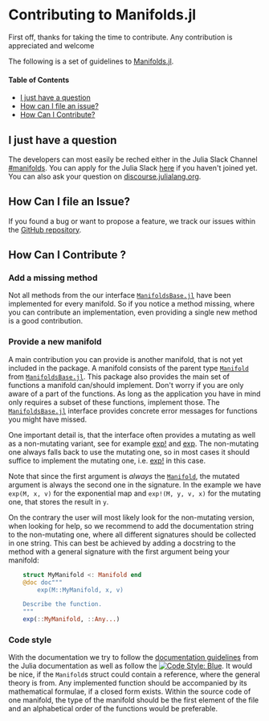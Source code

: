 # Contributing to Manifolds.jl

First off, thanks for taking the time to contribute. Any contribution is appreciated and welcome

The following is a set of guidelines to [Manifolds.jl](https://julianlsolvers.github.io/Manifolds.jl/).

#### Table of Contents

* [I just have a question](I-just-have-a-question)
* [How can I file an issue?](how-can-I-file-an-issue)
* [How Can I Contribute?](#how-can-I-contribute)

## I just have a question
The developers can most easily be reched either in the Julia Slack Channel [#manifolds](https://julialang.slack.com/archives/CP4QF0K5Z). You can apply for the Julia Slack [here](https://slackinvite.julialang.org) if you haven't joined yet. You can also ask your question on [discourse.julialang.org](https://discourse.julialang.org).

## How Can I file an Issue?
If you found a bug or want to propose a feature, we track our issues within the [GitHub repository](https://github.com/JuliaNLSolvers/Manifolds.jl/issues).

## How Can I Contribute ?

### Add a missing method

Not all methods from the our interface
[`ManifoldsBase.jl`](https://julianlsolvers.github.io/Manifolds.jl/latest/interface.html)
have been implemented for every manifold.
So if you notice a method missing, where you can contribute an implementation,
even providing a single new method is a good contribution.

### Provide a new manifold
A main contribution you can provide is another manifold, that is not yet included in the
package. A manifold consists of  the parent type
[`Manifold`](https://julianlsolvers.github.io/Manifolds.jl/latest/interface.html#ManifoldsBase.Manifold)
from [`ManifoldsBase.jl`](https://julianlsolvers.github.io/Manifolds.jl/latest/interface.html).
This package also provides the main set of functions a manifold can/should implement.
Don't worry if you are only aware of a part of the functions. As long as the application
you have in mind only requires a subset of these functions, implement those. The
[`ManifoldsBase.jl`](https://julianlsolvers.github.io/Manifolds.jl/latest/interface.html)
interface provides concrete error messages for functions you might have missed.

One important detail is, that the interface often provides a mutating as well as a
non-mutating variant, see for example
[exp!](https://julianlsolvers.github.io/Manifolds.jl/latest/interface.html#ManifoldsBase.exp!-Tuple{Manifold,Any,Any,Any})
and
[exp](https://julianlsolvers.github.io/Manifolds.jl/latest/interface.html#Base.exp-Tuple{Manifold,Any,Any}).
The non-mutating one always falls back to use the mutating one, so in most cases it should
suffice to implement the mutating one, i.e.
[exp!](https://julianlsolvers.github.io/Manifolds.jl/latest/interface.html#ManifoldsBase.exp!-Tuple{Manifold,Any,Any,Any})
in this case.

Note that since the first argument is _always_ the [`Manifold`](https://julianlsolvers.github.io/Manifolds.jl/latest/interface.html#ManifoldsBase.Manifold), the mutated argument is always the second one in the signature.
In the example we have `exp(M, x, v)` for the exponential map and `exp!(M, y, v, x)` for the mutating one, that stores the result in `y`.

On the contrary the user will most likely look for the non-mutating version, when looking for help, so we recommend to add the documentation string to the non-mutating one, where all different signatures should be collected in one string. This can best be achieved by adding a docstring to the method with a general signature with the first argument being your manifold:
````julia
    struct MyManifold <: Manifold end
    @doc doc"""
        exp(M::MyManifold, x, v)

    Describe the function.
    """
    exp(::MyManifold, ::Any...)
````

### Code style

With the documentation we try to follow the
[documentation guidelines](https://docs.julialang.org/en/v1/manual/documentation/) from
the Julia documentation as well as follow the
[![Code Style: Blue](https://img.shields.io/badge/code%20style-blue-4495d1.svg)](https://github.com/invenia/BlueStyle).
It would be nice, if the `Manifold`s struct could contain a reference, where the general theory is from.
Any implemented function should be accompanied by its mathematical formulae, if a closed form exists.
Within the source code of one manifold, the type of the manifold should be the first element of the
file and an alphabetical order of the functions would be preferable.

